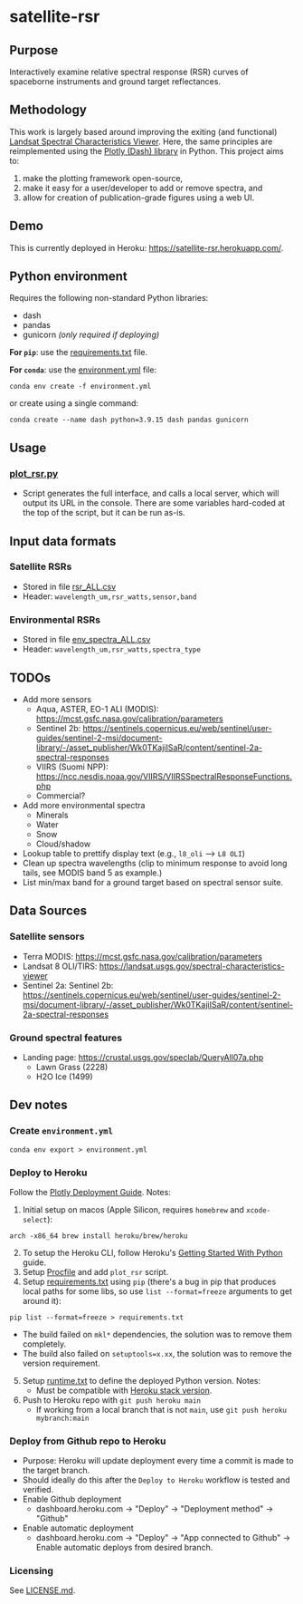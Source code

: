 # satellite-rsr
## Purpose
Interactively examine relative spectral response (RSR) curves of spaceborne instruments and ground target reflectances. 

## Methodology
This work is largely based around improving the exiting (and functional) 
[Landsat Spectral Characteristics Viewer](https://landsat.usgs.gov/spectral-characteristics-viewer). Here, the same 
principles are reimplemented using the [Plotly (Dash) library](https://plotly.com/) in Python. This project aims 
to: 
1) make the plotting framework open-source,
2) make it easy for a user/developer to add or remove spectra, and
3) allow for creation of publication-grade figures using a web UI.

## Demo
This is currently deployed in Heroku: https://satellite-rsr.herokuapp.com/. 

## Python environment
Requires the following non-standard Python libraries:
- dash
- pandas
- gunicorn *(only required if deploying)*

**For `pip`**: use the [requirements.txt](requirements.txt) file.

**For `conda`**: use the [environment.yml](environment.yml) file: 
```
conda env create -f environment.yml
```
or create using a single command:
```
conda create --name dash python=3.9.15 dash pandas gunicorn
```

## Usage
### [plot_rsr.py](./plot_rsr.py)
- Script generates the full interface, and calls a local server, which will output its URL in the console. There are 
  some variables hard-coded at the top of the script, but it can be run as-is.

## Input data formats
### Satellite RSRs
- Stored in file [rsr_ALL.csv](./data/rsr_ALL.csv)
- Header: `wavelength_um,rsr_watts,sensor,band`

### Environmental RSRs
- Stored in file [env_spectra_ALL.csv](./data/env_spectra_ALL.csv)
- Header: `wavelength_um,rsr_watts,spectra_type`

## TODOs
- Add more sensors
  - Aqua, ASTER, EO-1 ALI (MODIS): https://mcst.gsfc.nasa.gov/calibration/parameters
  - Sentinel 2b: https://sentinels.copernicus.eu/web/sentinel/user-guides/sentinel-2-msi/document-library/-/asset_publisher/Wk0TKajiISaR/content/sentinel-2a-spectral-responses
  - VIIRS (Suomi NPP): https://ncc.nesdis.noaa.gov/VIIRS/VIIRSSpectralResponseFunctions.php
  - Commercial?
- Add more environmental spectra
  - Minerals
  - Water
  - Snow
  - Cloud/shadow
- Lookup table to prettify display text (e.g., `l8_oli` --> `L8 OLI`)
- Clean up spectra wavelengths (clip to minimum response to avoid long tails, see MODIS band 5 as example.)
- List min/max band for a ground target based on spectral sensor suite. 

## Data Sources
### Satellite sensors
- Terra MODIS: https://mcst.gsfc.nasa.gov/calibration/parameters
- Landsat 8 OLI/TIRS: https://landsat.usgs.gov/spectral-characteristics-viewer
- Sentinel 2a: Sentinel 2b: https://sentinels.copernicus.eu/web/sentinel/user-guides/sentinel-2-msi/document-library/-/asset_publisher/Wk0TKajiISaR/content/sentinel-2a-spectral-responses

### Ground spectral features
- Landing page: https://crustal.usgs.gov/speclab/QueryAll07a.php
  - Lawn Grass (2228)
  - H2O Ice (1499)

## Dev notes
### Create `environment.yml`
```
conda env export > environment.yml
```

### Deploy to Heroku
Follow the [Plotly Deployment Guide](https://dash.plotly.com/deployment). Notes:
1) Initial setup on macos (Apple Silicon, requires `homebrew` and `xcode-select`):
```
arch -x86_64 brew install heroku/brew/heroku
```
2) To setup the Heroku CLI, follow Heroku's [Getting Started With Python](https://devcenter.heroku.com/articles/getting-started-with-python#set-up) 
   guide.
3) Setup [Procfile](Procfile) and add `plot_rsr` script.
4) Setup [requirements.txt](requirements.txt) using `pip` (there's a bug in pip that produces local paths for some 
   libs, so use `list --format=freeze` arguments to get around it):
```
pip list --format=freeze > requirements.txt
```
   - The build failed on `mkl*` dependencies, the solution was to remove them completely.
   - The build also failed on `setuptools=x.xx`, the solution was to remove the version requirement. 
5) Setup [runtime.txt](runtime.txt) to define the deployed Python version. Notes:
   - Must be compatible with [Heroku stack version](https://devcenter.heroku.com/articles/python-support#supported-runtimes). 
6) Push to Heroku repo with `git push heroku main` 
    - If working from a local branch that is not `main`, use `git push heroku mybranch:main`

### Deploy from Github repo to Heroku
- Purpose: Heroku will update deployment every time a commit is made to the target branch.
- Should ideally do this after the `Deploy to Heroku` workflow is tested and verified.
- Enable Github deployment 
    - dashboard.heroku.com -> "Deploy" -> "Deployment method" -> "Github"
- Enable automatic deployment
    - dashboard.heroku.com -> "Deploy" -> "App connected to Github" -> Enable automatic deploys from desired branch.

### Licensing
See [LICENSE.md](LICENSE.md).
